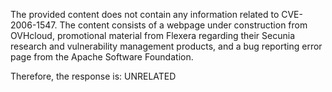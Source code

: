 The provided content does not contain any information related to CVE-2006-1547. The content consists of a webpage under construction from OVHcloud, promotional material from Flexera regarding their Secunia research and vulnerability management products, and a bug reporting error page from the Apache Software Foundation.

Therefore, the response is: UNRELATED